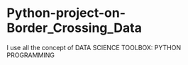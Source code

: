 # Python-project-on-Border_Crossing_Data
I use all the concept of DATA SCIENCE TOOLBOX: PYTHON PROGRAMMING
